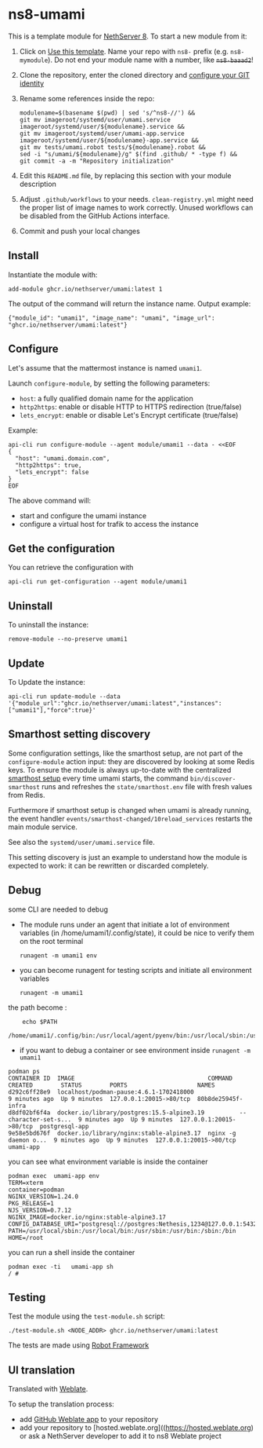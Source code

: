 # ns8-umami

This is a template module for [NethServer 8](https://github.com/NethServer/ns8-core).
To start a new module from it:

1. Click on [Use this template](https://github.com/NethServer/ns8-umami/generate).
   Name your repo with `ns8-` prefix (e.g. `ns8-mymodule`). 
   Do not end your module name with a number, like ~~`ns8-baaad2`~~!

1. Clone the repository, enter the cloned directory and
   [configure your GIT identity](https://git-scm.com/book/en/v2/Getting-Started-First-Time-Git-Setup#_your_identity)

1. Rename some references inside the repo:
   ```
   modulename=$(basename $(pwd) | sed 's/^ns8-//') &&
   git mv imageroot/systemd/user/umami.service imageroot/systemd/user/${modulename}.service &&
   git mv imageroot/systemd/user/umami-app.service imageroot/systemd/user/${modulename}-app.service && 
   git mv tests/umami.robot tests/${modulename}.robot &&
   sed -i "s/umami/${modulename}/g" $(find .github/ * -type f) &&
   git commit -a -m "Repository initialization"
   ```

1. Edit this `README.md` file, by replacing this section with your module
   description

1. Adjust `.github/workflows` to your needs. `clean-registry.yml` might
   need the proper list of image names to work correctly. Unused workflows
   can be disabled from the GitHub Actions interface.

1. Commit and push your local changes

## Install

Instantiate the module with:

    add-module ghcr.io/nethserver/umami:latest 1

The output of the command will return the instance name.
Output example:

    {"module_id": "umami1", "image_name": "umami", "image_url": "ghcr.io/nethserver/umami:latest"}

## Configure

Let's assume that the mattermost instance is named `umami1`.

Launch `configure-module`, by setting the following parameters:
- `host`: a fully qualified domain name for the application
- `http2https`: enable or disable HTTP to HTTPS redirection (true/false)
- `lets_encrypt`: enable or disable Let's Encrypt certificate (true/false)


Example:

```
api-cli run configure-module --agent module/umami1 --data - <<EOF
{
  "host": "umami.domain.com",
  "http2https": true,
  "lets_encrypt": false
}
EOF
```

The above command will:
- start and configure the umami instance
- configure a virtual host for trafik to access the instance

## Get the configuration
You can retrieve the configuration with

```
api-cli run get-configuration --agent module/umami1
```

## Uninstall

To uninstall the instance:

    remove-module --no-preserve umami1

## Update

To Update the instance:

    api-cli run update-module --data '{"module_url":"ghcr.io/nethserver/umami:latest","instances":["umami1"],"force":true}'

## Smarthost setting discovery

Some configuration settings, like the smarthost setup, are not part of the
`configure-module` action input: they are discovered by looking at some
Redis keys.  To ensure the module is always up-to-date with the
centralized [smarthost
setup](https://nethserver.github.io/ns8-core/core/smarthost/) every time
umami starts, the command `bin/discover-smarthost` runs and refreshes
the `state/smarthost.env` file with fresh values from Redis.

Furthermore if smarthost setup is changed when umami is already
running, the event handler `events/smarthost-changed/10reload_services`
restarts the main module service.

See also the `systemd/user/umami.service` file.

This setting discovery is just an example to understand how the module is
expected to work: it can be rewritten or discarded completely.

## Debug

some CLI are needed to debug

- The module runs under an agent that initiate a lot of environment variables (in /home/umami1/.config/state), it could be nice to verify them
on the root terminal

    `runagent -m umami1 env`

- you can become runagent for testing scripts and initiate all environment variables
  
    `runagent -m umami1`

 the path become : 
```
    echo $PATH
    /home/umami1/.config/bin:/usr/local/agent/pyenv/bin:/usr/local/sbin:/usr/local/bin:/usr/sbin:/usr/bin:/usr/
```

- if you want to debug a container or see environment inside
 `runagent -m umami1`
 ```
podman ps
CONTAINER ID  IMAGE                                      COMMAND               CREATED        STATUS        PORTS                    NAMES
d292c6ff28e9  localhost/podman-pause:4.6.1-1702418000                          9 minutes ago  Up 9 minutes  127.0.0.1:20015->80/tcp  80b8de25945f-infra
d8df02bf6f4a  docker.io/library/postgres:15.5-alpine3.19          --character-set-s...  9 minutes ago  Up 9 minutes  127.0.0.1:20015->80/tcp  postgresql-app
9e58e5bd676f  docker.io/library/nginx:stable-alpine3.17  nginx -g daemon o...  9 minutes ago  Up 9 minutes  127.0.0.1:20015->80/tcp  umami-app
```

you can see what environment variable is inside the container
```
podman exec  umami-app env
TERM=xterm
container=podman
NGINX_VERSION=1.24.0
PKG_RELEASE=1
NJS_VERSION=0.7.12
NGINX_IMAGE=docker.io/nginx:stable-alpine3.17
CONFIG_DATABASE_URI="postgresql://postgres:Nethesis,1234@127.0.0.1:5432/toto"
PATH=/usr/local/sbin:/usr/local/bin:/usr/sbin:/usr/bin:/sbin:/bin
HOME=/root
```

you can run a shell inside the container

```
podman exec -ti   umami-app sh
/ # 
```
## Testing

Test the module using the `test-module.sh` script:


    ./test-module.sh <NODE_ADDR> ghcr.io/nethserver/umami:latest

The tests are made using [Robot Framework](https://robotframework.org/)

## UI translation

Translated with [Weblate](https://hosted.weblate.org/projects/ns8/).

To setup the translation process:

- add [GitHub Weblate app](https://docs.weblate.org/en/latest/admin/continuous.html#github-setup) to your repository
- add your repository to [hosted.weblate.org]((https://hosted.weblate.org) or ask a NethServer developer to add it to ns8 Weblate project
